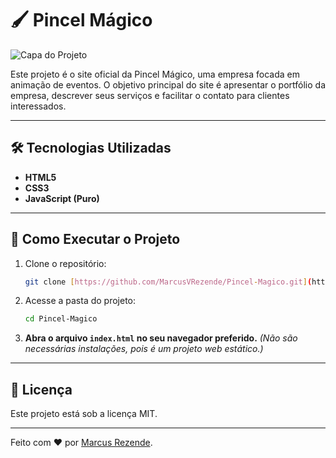 # 🖌️ Pincel Mágico

![Capa do Projeto](file:///C:/Pincel-Magico/img/foto_readmi.jpg)

Este projeto é o site oficial da Pincel Mágico, uma empresa focada em animação de eventos. 
O objetivo principal do site é apresentar o portfólio da empresa, descrever seus serviços e facilitar o contato para clientes interessados.

---

## 🛠️ Tecnologias Utilizadas

* **HTML5** 
* **CSS3**
* **JavaScript (Puro)**
  
---

## 🚀 Como Executar o Projeto

1.  Clone o repositório:
    ```bash
    git clone [https://github.com/MarcusVRezende/Pincel-Magico.git](https://github.com/MarcusVRezende/Pincel-Magico.git)
    ```

2.  Acesse a pasta do projeto:
    ```bash
    cd Pincel-Magico
    ```

3.  **Abra o arquivo `index.html` no seu navegador preferido.**
    *(Não são necessárias instalações, pois é um projeto web estático.)*


---

## 📄 Licença

Este projeto está sob a licença MIT.

---

Feito com ❤️ por [Marcus Rezende](https://github.com/MarcusVRezende).
